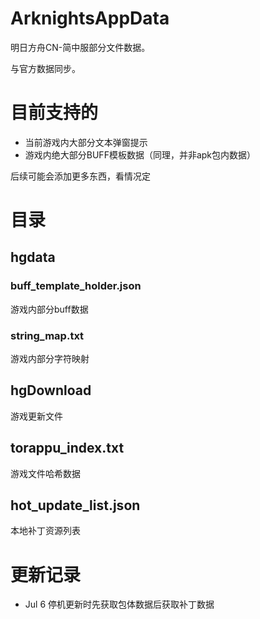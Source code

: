 # ArknightsAppData

明日方舟CN-简中服部分文件数据。

与官方数据同步。

# 目前支持的
- 当前游戏内大部分文本弹窗提示
- 游戏内绝大部分BUFF模板数据（同理，并非apk包内数据）

后续可能会添加更多东西，看情况定

# 目录
## hgdata 
### buff_template_holder.json
 游戏内部分buff数据
 
### string_map.txt
 游戏内部分字符映射
 
## hgDownload
 游戏更新文件

## torappu_index.txt
 游戏文件哈希数据

## hot_update_list.json
 本地补丁资源列表
 
# 更新记录
 - Jul 6 停机更新时先获取包体数据后获取补丁数据
